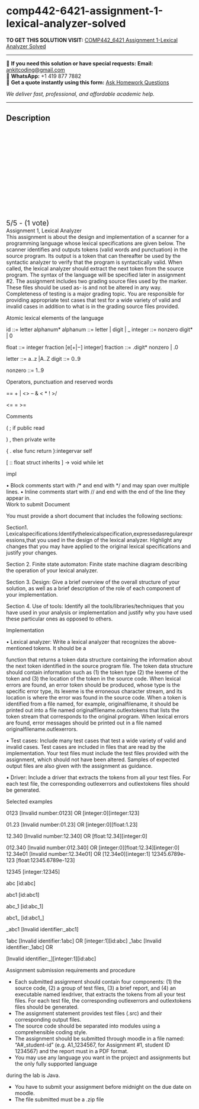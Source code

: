 # comp442-6421-assignment-1-lexical-analyzer-solved
**TO GET THIS SOLUTION VISIT:** [COMP442_6421 Assignment 1-Lexical Analyzer Solved](https://www.ankitcodinghub.com/product/comp442_6421-assignment-1-lexical-analyzer-solved/)


---

📩 **If you need this solution or have special requests:** **Email:** ankitcoding@gmail.com  
📱 **WhatsApp:** +1 419 877 7882  
📄 **Get a quote instantly using this form:** [Ask Homework Questions](https://www.ankitcodinghub.com/services/ask-homework-questions/)

*We deliver fast, professional, and affordable academic help.*

---

<h2>Description</h2>



<div class="kk-star-ratings kksr-auto kksr-align-center kksr-valign-top" data-payload="{&quot;align&quot;:&quot;center&quot;,&quot;id&quot;:&quot;96191&quot;,&quot;slug&quot;:&quot;default&quot;,&quot;valign&quot;:&quot;top&quot;,&quot;ignore&quot;:&quot;&quot;,&quot;reference&quot;:&quot;auto&quot;,&quot;class&quot;:&quot;&quot;,&quot;count&quot;:&quot;1&quot;,&quot;legendonly&quot;:&quot;&quot;,&quot;readonly&quot;:&quot;&quot;,&quot;score&quot;:&quot;5&quot;,&quot;starsonly&quot;:&quot;&quot;,&quot;best&quot;:&quot;5&quot;,&quot;gap&quot;:&quot;4&quot;,&quot;greet&quot;:&quot;Rate this product&quot;,&quot;legend&quot;:&quot;5\/5 - (1 vote)&quot;,&quot;size&quot;:&quot;24&quot;,&quot;title&quot;:&quot;COMP442_6421 Assignment 1-Lexical Analyzer Solved&quot;,&quot;width&quot;:&quot;138&quot;,&quot;_legend&quot;:&quot;{score}\/{best} - ({count} {votes})&quot;,&quot;font_factor&quot;:&quot;1.25&quot;}">

<div class="kksr-stars">

<div class="kksr-stars-inactive">
            <div class="kksr-star" data-star="1" style="padding-right: 4px">


<div class="kksr-icon" style="width: 24px; height: 24px;"></div>
        </div>
            <div class="kksr-star" data-star="2" style="padding-right: 4px">


<div class="kksr-icon" style="width: 24px; height: 24px;"></div>
        </div>
            <div class="kksr-star" data-star="3" style="padding-right: 4px">


<div class="kksr-icon" style="width: 24px; height: 24px;"></div>
        </div>
            <div class="kksr-star" data-star="4" style="padding-right: 4px">


<div class="kksr-icon" style="width: 24px; height: 24px;"></div>
        </div>
            <div class="kksr-star" data-star="5" style="padding-right: 4px">


<div class="kksr-icon" style="width: 24px; height: 24px;"></div>
        </div>
    </div>

<div class="kksr-stars-active" style="width: 138px;">
            <div class="kksr-star" style="padding-right: 4px">


<div class="kksr-icon" style="width: 24px; height: 24px;"></div>
        </div>
            <div class="kksr-star" style="padding-right: 4px">


<div class="kksr-icon" style="width: 24px; height: 24px;"></div>
        </div>
            <div class="kksr-star" style="padding-right: 4px">


<div class="kksr-icon" style="width: 24px; height: 24px;"></div>
        </div>
            <div class="kksr-star" style="padding-right: 4px">


<div class="kksr-icon" style="width: 24px; height: 24px;"></div>
        </div>
            <div class="kksr-star" style="padding-right: 4px">


<div class="kksr-icon" style="width: 24px; height: 24px;"></div>
        </div>
    </div>
</div>


<div class="kksr-legend" style="font-size: 19.2px;">
            5/5 - (1 vote)    </div>
    </div>
<div class="page" title="Page 1">
<div class="layoutArea">
<div class="column">
Assignment 1, Lexical Analyzer

</div>
</div>
<div class="layoutArea">
<div class="column">
This assignment is about the design and implementation of a scanner for a programming language whose lexical specifications are given below. The scanner identifies and outputs tokens (valid words and punctuation) in the source program. Its output is a token that can thereafter be used by the syntactic analyzer to verify that the program is syntactically valid. When called, the lexical analyzer should extract the next token from the source program. The syntax of the language will be specified later in assignment #2. The assignment includes two grading source files used by the marker. These files should be used as- is and not be altered in any way. Completeness of testing is a major grading topic. You are responsible for providing appropriate test cases that test for a wide variety of valid and invalid cases in addition to what is in the grading source files provided.

Atomic lexical elements of the language

id ::= letter alphanum* alphanum ::= letter | digit | _ integer ::= nonzero digit* | 0

float ::= integer fraction [e[+|−] integer] fraction ::= .digit* nonzero | .0

letter ::= a..z |A..Z digit ::= 0..9

nonzero ::= 1..9

Operators, punctuation and reserved words

</div>
</div>
<div class="layoutArea">
<div class="column">
== + | &lt;&gt; – &amp; &lt; * ! &gt;/

&lt;= = &gt;=

Comments

</div>
<div class="column">
( ; if public read

) , then private write

{ . else func return }:integervar self

[ :: float struct inherits ] -&gt; void while let

impl

</div>
</div>
<div class="layoutArea">
<div class="column">
• Block comments start with /* and end with */ and may span over multiple lines. • Inline comments start with // and end with the end of the line they appear in.

</div>
</div>
</div>
<div class="page" title="Page 2">
<div class="layoutArea">
<div class="column">
Work to submit Document

You must provide a short document that includes the following sections:

Section1. Lexicalspecifications:Identifythelexicalspecification,expressedasregularexpressions,that you used in the design of the lexical analyzer. Highlight any changes that you may have applied to the original lexical specifications and justify your changes.

Section 2. Finite state automaton: Finite state machine diagram describing the operation of your lexical analyzer.

Section 3. Design: Give a brief overview of the overall structure of your solution, as well as a brief description of the role of each component of your implementation.

Section 4. Use of tools: Identify all the tools/libraries/techniques that you have used in your analysis or implementation and justify why you have used these particular ones as opposed to others.

Implementation

• Lexical analyzer: Write a lexical analyzer that recognizes the above-mentioned tokens. It should be a

function that returns a token data structure containing the information about the next token identified in the source program file. The token data structure should contain information such as (1) the token type (2) the lexeme of the token and (3) the location of the token in the source code. When lexical errors are found, an error token should be produced, whose type is the specific error type, its lexeme is the erroneous character stream, and its location is where the error was found in the source code. When a token is identified from a file named, for example, originalfilename, it should be printed out into a file named originalfilename.outlextokens that lists the token stream that corresponds to the original program. When lexical errors are found, error messages should be printed out in a file named originalfilename.outlexerrors.

• Test cases: Include many test cases that test a wide variety of valid and invalid cases. Test cases are included in files that are read by the implementation. Your test files must include the test files provided with the assignment, which should not have been altered. Samples of expected output files are also given with the assignment as guidance.

• Driver: Include a driver that extracts the tokens from all your test files. For each test file, the corresponding outlexerrors and outlextokens files should be generated.

Selected examples

0123 [Invalid number:0123] OR [integer:0][integer:123]

01.23 [Invalid number:01.23] OR [integer:0][float:1.23]

12.340 [Invalid number:12.340] OR [float:12.34][integer:0]

012.340 [Invalid number:012.340] OR [integer:0][float:12.34][integer:0] 12.34e01 [Invalid number:12.34e01] OR [12.34e0][integer:1] 12345.6789e-123 [float:12345.6789e-123]

12345 [integer:12345]

abc [id:abc]

abc1 [id:abc1]

abc_1 [id:abc_1]

abc1_ [id:abc1_]

_abc1 [Invalid identifier:_abc1]

1abc [Invalid identifier:1abc] OR [integer:1][id:abc] _1abc [Invalid identifier:_1abc] OR

[Invalid identifier:_][integer:1][id:abc]

</div>
</div>
</div>
<div class="page" title="Page 3">
<div class="layoutArea">
<div class="column">
Assignment submission requirements and procedure

<ul>
<li>Each submitted assignment should contain four components: (1) the source code, (2) a group of test files, (3) a brief report, and (4) an executable named lexdriver, that extracts the tokens from all your test files. For each test file, the corresponding outlexerrors and outlextokens files should be generated.</li>
<li>The assignment statement provides test files (.src) and their corresponding output files.</li>
<li>The source code should be separated into modules using a comprehensible coding style.</li>
<li>The assignment should be submitted through moodle in a file named: “A#_student-id” (e.g.
A1_1234567, for Assignment #1, student ID 1234567) and the report must in a PDF format.
</li>
<li>You may use any language you want in the project and assignments but the only fully supported language</li>
</ul>
</div>
</div>
<div class="layoutArea">
<div class="column">
during the lab is Java.

<ul>
<li>You have to submit your assignment before midnight on the due date on moodle.</li>
<li>The file submitted must be a .zip file</li>
</ul>
</div>
</div>
</div>

